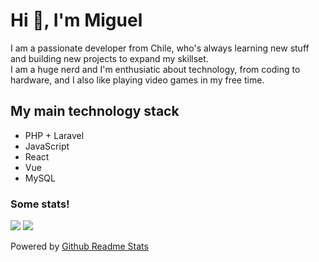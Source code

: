 <h1>Hi 👋, I'm Miguel</h1>

<p>I am a passionate developer from Chile, who's always learning new stuff and building new projects to expand my skillset.<br/> I am a huge nerd and I'm enthusiatic about technology, from coding to hardware, and I also like playing video games in my free time.</p>

<h2>My main technology stack</h2>

<ul>
  <li>PHP + Laravel</li>
  <li>JavaScript</li>
  <li>React</li>
  <li>Vue</li>
  <li>MySQL</li>
</ul>

<h3>Some stats!</h3>
<div>
  <img src="https://github-readme-stats-coral-one-51.vercel.app/api?username=MiguelHigueraDev&theme=radical&hide=stars&show_icons=true"/>
  <img src="https://github-readme-stats-coral-one-51.vercel.app/api/top-langs/?username=MiguelHigueraDev&theme=radical&layout=compact" />
</div>
<p>Powered by <a href="https://github.com/anuraghazra/github-readme-stats" target="_blank">Github Readme Stats</a></p>






